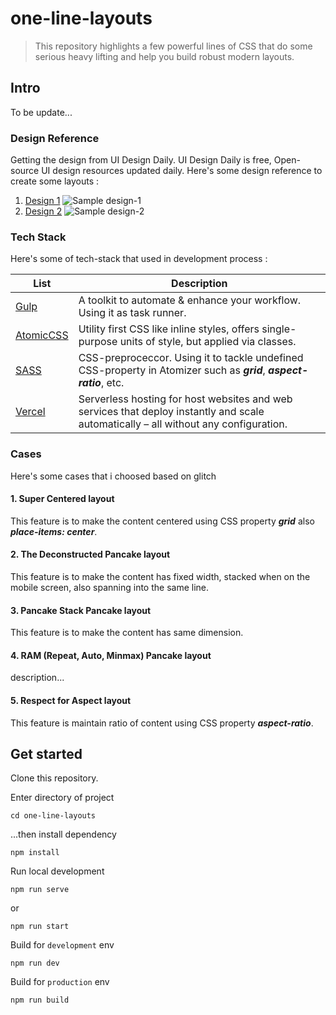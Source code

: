 # one-line-layouts
> This repository highlights a few powerful lines of CSS that do some serious heavy lifting and help you build robust modern layouts.

## Intro
To be update...

### Design Reference
Getting the design from UI Design Daily.
UI Design Daily is free, Open-source UI design resources updated daily.
Here's some design reference to create some layouts :

1. [Design 1](https://www.uidesigndaily.com/posts/sketch-stats-card-analytics-day-1266)
    ![Sample design-1](https://github.com/wongdarjo/one-line-layouts/blob/feature/v1/assets/images/design-1.png?raw=false)
2. [Design 2](https://www.uidesigndaily.com/posts/sketch-stats-statistics-gradient-card-day-1301)
    ![Sample design-2](https://github.com/wongdarjo/one-line-layouts/blob/feature/v1/assets/images/design-2.png?raw=false)

### Tech Stack
Here's some of tech-stack that used in development process :

| List | Description |
| --- | --- |
| [Gulp](https://gulpjs.com/) | A toolkit to automate & enhance your workflow. Using it as task runner. |
| [AtomicCSS](https://acss.io/) | Utility first CSS like inline styles, offers single-purpose units of style, but applied via classes. |
| [SASS](https://sass-lang.com/) | CSS-preproceccor. Using it to tackle undefined CSS-property in Atomizer such as ***grid***, ***aspect-ratio***, etc. |
| [Vercel](https://vercel.com/) | Serverless hosting for host websites and web services that deploy instantly and scale automatically – all without any configuration. |

### Cases
Here's some cases that i choosed based on glitch

#### 1. Super Centered layout
This feature is to make the content centered using CSS property ***grid*** also ***place-items: center***.

#### 2. The Deconstructed Pancake layout
This feature is to make the content has fixed width, stacked when on the mobile screen, also spanning into the same line.

#### 3. Pancake Stack Pancake layout
This feature is to make the content has same dimension.

#### 4. RAM (Repeat, Auto, Minmax) Pancake layout
description...

#### 5. Respect for Aspect layout
This feature is maintain ratio of content using CSS property ***aspect-ratio***.

## Get started
Clone this repository.

Enter directory of project
```shell
cd one-line-layouts
```

...then install dependency
```shell
npm install
```

Run local development
```shell
npm run serve
```
or
```shell
npm run start
```

Build for `development` env
```shell
npm run dev
```

Build for `production` env
```shell
npm run build
```
